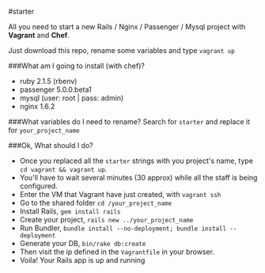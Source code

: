 #starter

All you need to start a new Rails / Nginx / Passenger / Mysql project with **Vagrant** and **Chef**.

Just download this repo, rename some variables and type ```vagrant up```

###What am I going to install (with chef)?
- ruby 2.1.5 (rbenv)
- passenger 5.0.0.beta1
- mysql (user: root | pass: admin)
- nginx 1.6.2

###What variables do I need to rename?
Search for ```starter``` and replace it for ```your_project_name```

###Ok, What should I do?
- Once you replaced all the ```starter``` strings with you project's name, type ```cd vagrant && vagrant up```. 
- You'll have to wait several minutes (30 approx) while all the staff is being configured.
- Enter the VM that Vagrant have just created, with ```vagrant ssh```
- Go to the shared folder ```cd /your_project_name```
- Install Rails, ```gem install rails```
- Create your project, ```rails new ../your_project_name```
- Run Bundler, ```bundle install --no-deployment; bundle install --deployment```
- Generate your DB, ```bin/rake db:create```
- Then visit the ip defined in the ```Vagrantfile``` in your browser. 
- Voila! Your Rails app is up and running 





